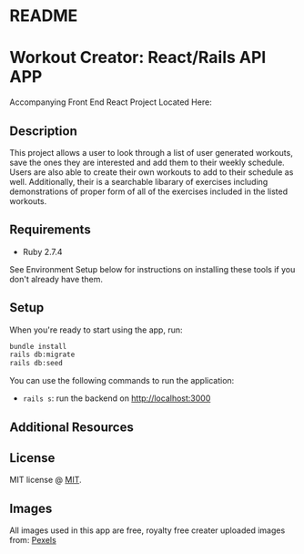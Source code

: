 # README

# Workout Creator: React/Rails API APP

Accompanying Front End React Project Located Here:



## Description

This project allows a user to look through a list of user generated workouts, save the ones they are interested and add them to their weekly schedule.  Users are also able to create their own workouts to add to their schedule as well.  Additionally, their is a searchable libarary of exercises including demonstrations of proper form of all of the exercises included in the listed workouts.

## Requirements

- Ruby 2.7.4

See Environment Setup below for instructions on installing these tools if you
don't already have them.

## Setup

When you're ready to start using the app, run:

```sh
bundle install
rails db:migrate
rails db:seed
```

You can use the following commands to run the application:

- `rails s`: run the backend on [http://localhost:3000](http://localhost:3000)


## Additional Resources

## License

MIT license @ [MIT](https://github.com/facebook/react/blob/main/LICENSE).

## Images

All images used in this app are free, royalty free creater uploaded images from: [Pexels](https://www.pexels.com/)